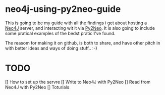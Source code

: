 # neo4j-using-py2neo-guide
This is going to be my guide with all the findings i get about hosting a <a href="http://neo4j.com">Neo4J</a> server, and interacting wit it via <a href="http://py2neo.org">Py2Neo</a>. It is also going to include some pratical examples of the bedst pratic I've found.

The reasom for making it on github, is both to share, and have other pitch in with better ideas and ways of doing stuff.. :-)

# TODO
[] How to set up the servre
[] Write to Neo4J with Py2Neo
[] Read from Neo4J with Py2Neo
[] Toturials
